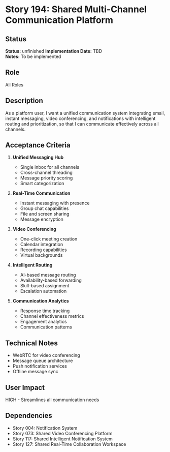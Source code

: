 # Story 194: Shared Multi-Channel Communication Platform

## Status
**Status:** unfinished
**Implementation Date:** TBD  
**Notes:** To be implemented

## Role
All Roles

## Description
As a platform user, I want a unified communication system integrating email, instant messaging, video conferencing, and notifications with intelligent routing and prioritization, so that I can communicate effectively across all channels.

## Acceptance Criteria
1. **Unified Messaging Hub**
   - Single inbox for all channels
   - Cross-channel threading
   - Message priority scoring
   - Smart categorization

2. **Real-Time Communication**
   - Instant messaging with presence
   - Group chat capabilities
   - File and screen sharing
   - Message encryption

3. **Video Conferencing**
   - One-click meeting creation
   - Calendar integration
   - Recording capabilities
   - Virtual backgrounds

4. **Intelligent Routing**
   - AI-based message routing
   - Availability-based forwarding
   - Skill-based assignment
   - Escalation automation

5. **Communication Analytics**
   - Response time tracking
   - Channel effectiveness metrics
   - Engagement analytics
   - Communication patterns

## Technical Notes
- WebRTC for video conferencing
- Message queue architecture
- Push notification services
- Offline message sync

## User Impact
HIGH - Streamlines all communication needs

## Dependencies
- Story 004: Notification System
- Story 073: Shared Video Conferencing Platform
- Story 117: Shared Intelligent Notification System
- Story 127: Shared Real-Time Collaboration Workspace
